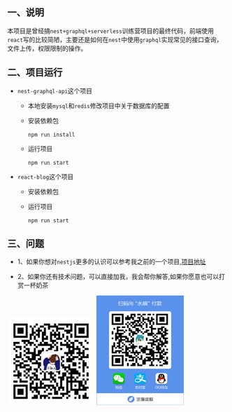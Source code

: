 ## 一、说明

本项目是曾经搞`nest+graphql+serverless`训练营项目的最终代码，前端使用`react`写的比较简陋，主要还是如何在`nest`中使用`graphql`实现常见的接口查询，文件上传，权限限制的操作。



## 二、项目运行

* `nest-graphql-api`这个项目

  * 本地安装`mysql`和`redis`修改项目中关于数据库的配置

  * 安装依赖包

    ```properties
    npm run install
    ```

  * 运行项目

    ```properties
    npm run start
    ```

* `react-blog`这个项目

  * 安装依赖包

  * 运行项目

    ```properties
    npm run start
    ```

    

## 三、问题

* 1、如果你想对`nestjs`更多的认识可以参考我之前的一个项目,[项目地址](https://github.com/kuangshp/nestjs-mysql-api)

* 2、如果你还有技术问题，可以直接加我，我会帮你解答,如果你愿意也可以打赏一杯奶茶
  
<img src="./images/wx.jpeg" style="width:200px;height:200px;">
<img src="./images/donate.jpeg" style="width:200px;height:250px">

